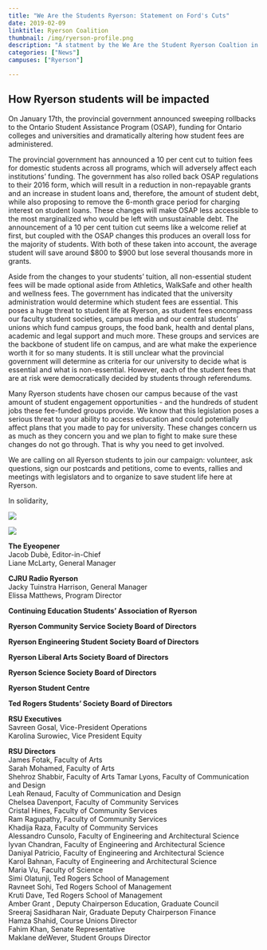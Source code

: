 ```yaml
---
title: "We Are the Students Ryerson: Statement on Ford's Cuts"
date: 2019-02-09
linktitle: Ryerson Coalition
thumbnail: /img/ryerson-profile.png
description: "A statment by the We Are the Student Ryerson Coaltion in response to the January 17th  provincial government announcement of sweeping rollbacks to the Ontario Student Assistance Program (OSAP), funding for Ontario colleges and universities and dramatically altering how student fees are administered."
categories: ["News"]
campuses: ["Ryerson"]

---
```


## How Ryerson students will be impacted



On January 17th, the provincial government announced sweeping rollbacks to the Ontario Student Assistance Program (OSAP), funding for Ontario colleges and universities and dramatically altering how student fees are administered.

The provincial government has announced a 10 per cent cut to tuition fees for domestic students across all programs, which will adversely affect each institutions’ funding. The government has also rolled back OSAP regulations to their 2016 form, which will result in a reduction in non-repayable grants and an increase in student loans and, therefore, the amount of student debt, while also proposing to remove the 6-month grace period for charging interest on student loans. These changes will make OSAP less accessible to the most marginalized who would be left with unsustainable debt. The announcement of a 10 per cent tuition cut seems like a welcome relief at first, but coupled with the OSAP changes this produces an overall loss for the majority of students. With both of these taken into account, the average student will save around $800 to $900 but lose several thousands more in grants. 

Aside from the changes to your students’ tuition, all non-essential student fees will be made optional aside from Athletics, WalkSafe and other health and wellness fees. The government has indicated that the university administration would determine which student fees are essential. This poses a huge threat to student life at Ryerson, as student fees encompass our faculty student societies, campus media and our central students’ unions which fund campus groups, the food bank, health and dental plans, academic and legal support and much more. These groups and services are the backbone of student life on campus, and are what make the experience worth it for so many students. It is still unclear what the provincial government will determine as criteria for our university to decide what is essential and what is non-essential. However, each of the student fees that are at risk were democratically decided by students through referendums. 

Many Ryerson students have chosen our campus because of the vast amount of student engagement opportunities - and the hundreds of student jobs these fee-funded groups provide. We know that this legislation poses a serious threat to your ability to access education and could potentially affect plans that you made to pay for university. These changes concern us as much as they concern you and we plan to fight to make sure these changes do not go through. That is why you need to get involved.

We are calling on all Ryerson students to join our campaign: volunteer, ask questions, sign our postcards and petitions, come to events, rallies and meetings with legislators and to organize to save student life here at Ryerson.

In solidarity,

![](/img/ryerson-coalition.png)



![](/img/ryerson-header.png)

**The Eyeopener**  
Jacob Dubè, Editor-in-Chief  
Liane McLarty, General Manager

**CJRU Radio Ryerson**  
Jacky Tuinstra Harrison, General Manager  
Elissa Matthews, Program Director

**Continuing Education Students’ Association of Ryerson**

**Ryerson Community Service Society Board of Directors**

**Ryerson Engineering Student Society Board of Directors**

**Ryerson Liberal Arts Society Board of Directors**

**Ryerson Science Society Board of Directors**

**Ryerson Student Centre**

**Ted Rogers Students’ Society Board of Directors**



**RSU Executives**  
Savreen Gosal, Vice-President Operations  
Karolina Surowiec,  Vice President Equity 

**RSU Directors**  
James Fotak, Faculty of Arts  
Sarah Mohamed, Faculty of Arts  
Shehroz Shabbir, Faculty of Arts 
Tamar Lyons, Faculty of Communication and Design  
Leah Renaud, Faculty of Communication and Design  
Chelsea Davenport, Faculty of Community Services  
Cristal Hines, Faculty of Community Services  
Ram Ragupathy, Faculty of Community Services  
Khadija Raza, Faculty of Community Services  
Alessandro Cunsolo, Faculty of Engineering and Architectural Science  
Iyvan Chandran, Faculty of Engineering and Architectural Science  
Daniyal Patricio, Faculty of Engineering and Architectural Science  
Karol Bahnan, Faculty of Engineering and Architectural Science  
Maria Vu, Faculty of Science  
Simi Olatunji, Ted Rogers School of Management  
Ravneet Sohi, Ted Rogers School of Management  
Kruti Dave, Ted Rogers School of Management  
Amber Grant , Deputy Chairperson Education, Graduate Council  
Sreeraj Sasidharan Nair, Graduate Deputy Chairperson Finance  
Hamza Shahid, Course Unions Director  
Fahim Khan, Senate Representative  
Maklane deWever, Student Groups Director

